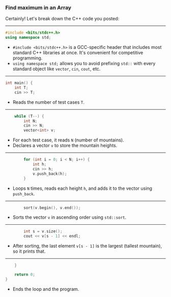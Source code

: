 ### Find maximum in an Array


Certainly! Let's break down the C++ code you posted:

---

```cpp
#include <bits/stdc++.h>
using namespace std;
```

* `#include <bits/stdc++.h>` is a GCC-specific header that includes most standard C++ libraries at once. It's convenient for competitive programming.
* `using namespace std;` allows you to avoid prefixing `std::` with every standard object like `vector`, `cin`, `cout`, etc.

---

```cpp
int main() {
    int T;
    cin >> T;
```

* Reads the number of test cases `T`.

---

```cpp
    while (T--) {
        int N;
        cin >> N;
        vector<int> v;
```

* For each test case, it reads `N` (number of mountains).
* Declares a vector `v` to store the mountain heights.

---

```cpp
        for (int i = 0; i < N; i++) {
            int h;
            cin >> h;
            v.push_back(h);
        }
```

* Loops `N` times, reads each height `h`, and adds it to the vector using `push_back`.

---

```cpp
        sort(v.begin(), v.end());
```

* Sorts the vector `v` in ascending order using `std::sort`.

---

```cpp
        int s = v.size();
        cout << v[s - 1] << endl;
```

* After sorting, the last element `v[s - 1]` is the largest (tallest mountain), so it prints that.

---

```cpp
    }

    return 0;
}
```

* Ends the loop and the program.


